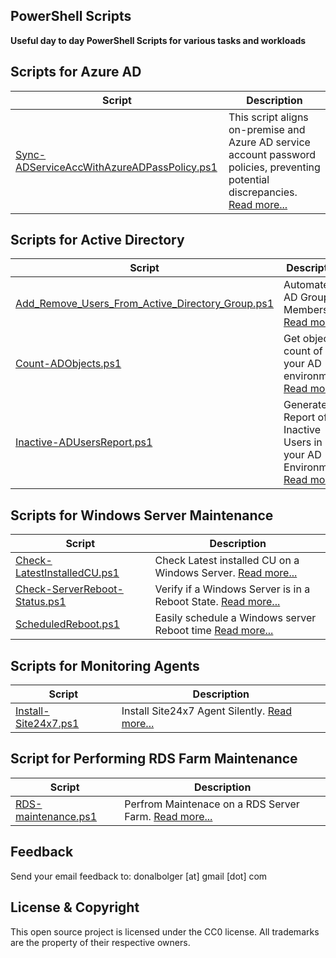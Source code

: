 PowerShell Scripts
-------------------------------------

**Useful day to day PowerShell Scripts for various tasks and workloads**

Scripts for Azure AD
-----------------------------

| Script                                               | Description                                                                                     |
| ---------------------------------------------------- | ----------------------------------------------------------------------------------------------- |
| [Sync-ADServiceAccWithAzureADPassPolicy.ps1](AzureAD/Sync-ADServiceAccWithAzureADPassPolicy.ps1)           | This script aligns on-premise and Azure AD service account password policies, preventing potential discrepancies. [Read more...](Docs/Sync-ADServiceAccWithAzureADPassPolicy.md)                  |

Scripts for Active Directory
-----------------------------

| Script                                               | Description                                                                                     |
| ---------------------------------------------------- | ----------------------------------------------------------------------------------------------- |
| [Add_Remove_Users_From_Active_Directory_Group.ps1](ActiveDirectory/Add_Remove_Users_From_Active_Directory_Group.ps1)           | Automate AD Group Membership. [Read more...](Docs/Add_Remove_Users_From_Active_Directory_Group.md)                  |
| [Count-ADObjects.ps1](ActiveDirectory/Count-ADObjects.ps1)           | Get object count of your AD environment. [Read more...](Docs/Count-ADObjects.md)                  |
| [Inactive-ADUsersReport.ps1](ActiveDirectory/Inactive-ADUsersReport.ps1)           | Generate a Report of Inactive Users in your AD Environment [Read more...](Docs/Inactive-ADUsersReport.md)                  |

Scripts for Windows Server Maintenance
-----------------------------

| Script                                               | Description                                                                                     |
| ---------------------------------------------------- | ----------------------------------------------------------------------------------------------- |
| [Check-LatestInstalledCU.ps1](Server-Maintenance/Check-LatestInstalledCU.ps1)           | Check Latest installed CU on a Windows Server. [Read more...](Docs/Check-LatestInstalledCU.md)                  |
| [Check-ServerReboot-Status.ps1](Server-Maintenance/Check-ServerReboot-Status.ps1)           | Verify if a Windows Server is in a Reboot State. [Read more...](Docs/Check-ServerReboot-Status.md)                  |
| [ScheduledReboot.ps1](Server-Maintenance/ScheduledReboot.ps1)           | Easily schedule a Windows server Reboot time [Read more...](Docs/ScheduledReboot.md)                  |

Scripts for Monitoring Agents
-----------------------------

| Script                                               | Description                                                                                     |
| ---------------------------------------------------- | ----------------------------------------------------------------------------------------------- |
| [Install-Site24x7.ps1](Install-Site24x7/Install-Site24x7.ps1)           | Install Site24x7 Agent Silently. [Read more...](Docs/Install-Site24x7.md)                  |

Script for Performing RDS Farm Maintenance
-----------------------------------------

| Script                                               | Description                                                                                     |
| ---------------------------------------------------- | ----------------------------------------------------------------------------------------------- |
| [RDS-maintenance.ps1](RDS-Maintenance/RDS_Maintenance.ps1)           | Perfrom Maintenace on a RDS Server Farm. [Read more...](Docs/RDS-Maintenace.md)                  |

Feedback
--------
Send your email feedback to: donalbolger [at] gmail [dot] com

License & Copyright
-------------------
This open source project is licensed under the CC0 license. All trademarks are the property of their respective owners.